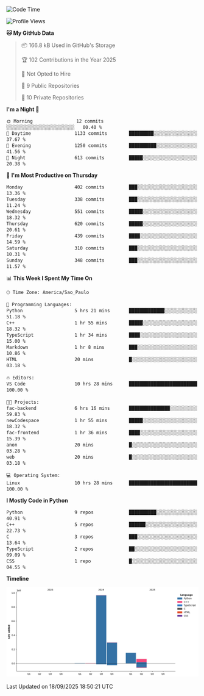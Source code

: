 <!--START_SECTION:waka-->
![Code Time](http://img.shields.io/badge/Code%20Time-12%20hrs%2039%20mins-blue)

![Profile Views](http://img.shields.io/badge/Profile%20Views-5-blue)

**🐱 My GitHub Data** 

> 📦 166.8 kB Used in GitHub's Storage 
 > 
> 🏆 102 Contributions in the Year 2025
 > 
> 🚫 Not Opted to Hire
 > 
> 📜 9 Public Repositories 
 > 
> 🔑 10 Private Repositories 
 > 
**I'm a Night 🦉** 

```text
🌞 Morning                12 commits          ░░░░░░░░░░░░░░░░░░░░░░░░░   00.40 % 
🌆 Daytime                1133 commits        █████████░░░░░░░░░░░░░░░░   37.67 % 
🌃 Evening                1250 commits        ██████████░░░░░░░░░░░░░░░   41.56 % 
🌙 Night                  613 commits         █████░░░░░░░░░░░░░░░░░░░░   20.38 % 
```
📅 **I'm Most Productive on Thursday** 

```text
Monday                   402 commits         ███░░░░░░░░░░░░░░░░░░░░░░   13.36 % 
Tuesday                  338 commits         ███░░░░░░░░░░░░░░░░░░░░░░   11.24 % 
Wednesday                551 commits         █████░░░░░░░░░░░░░░░░░░░░   18.32 % 
Thursday                 620 commits         █████░░░░░░░░░░░░░░░░░░░░   20.61 % 
Friday                   439 commits         ████░░░░░░░░░░░░░░░░░░░░░   14.59 % 
Saturday                 310 commits         ███░░░░░░░░░░░░░░░░░░░░░░   10.31 % 
Sunday                   348 commits         ███░░░░░░░░░░░░░░░░░░░░░░   11.57 % 
```


📊 **This Week I Spent My Time On** 

```text
🕑︎ Time Zone: America/Sao_Paulo

💬 Programming Languages: 
Python                   5 hrs 21 mins       █████████████░░░░░░░░░░░░   51.18 % 
C++                      1 hr 55 mins        █████░░░░░░░░░░░░░░░░░░░░   18.32 % 
TypeScript               1 hr 34 mins        ████░░░░░░░░░░░░░░░░░░░░░   15.00 % 
Markdown                 1 hr 8 mins         ███░░░░░░░░░░░░░░░░░░░░░░   10.86 % 
HTML                     20 mins             █░░░░░░░░░░░░░░░░░░░░░░░░   03.18 % 

🔥 Editors: 
VS Code                  10 hrs 28 mins      █████████████████████████   100.00 % 

🐱‍💻 Projects: 
fac-backend              6 hrs 16 mins       ███████████████░░░░░░░░░░   59.83 % 
newCodespace             1 hr 55 mins        █████░░░░░░░░░░░░░░░░░░░░   18.32 % 
fac-frontend             1 hr 36 mins        ████░░░░░░░░░░░░░░░░░░░░░   15.39 % 
anon                     20 mins             █░░░░░░░░░░░░░░░░░░░░░░░░   03.28 % 
web                      20 mins             █░░░░░░░░░░░░░░░░░░░░░░░░   03.18 % 

💻 Operating System: 
Linux                    10 hrs 28 mins      █████████████████████████   100.00 % 
```

**I Mostly Code in Python** 

```text
Python                   9 repos             ██████████░░░░░░░░░░░░░░░   40.91 % 
C++                      5 repos             ██████░░░░░░░░░░░░░░░░░░░   22.73 % 
C                        3 repos             ███░░░░░░░░░░░░░░░░░░░░░░   13.64 % 
TypeScript               2 repos             ██░░░░░░░░░░░░░░░░░░░░░░░   09.09 % 
CSS                      1 repo              █░░░░░░░░░░░░░░░░░░░░░░░░   04.55 % 
```



**Timeline**

![Lines of Code chart](https://raw.githubusercontent.com/CristhianKapelinski/CristhianKapelinski/main/assets/bar_graph.png)


 Last Updated on 18/09/2025 18:50:21 UTC
<!--END_SECTION:waka-->
